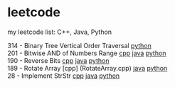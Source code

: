 # leetcode
my leetcode list: C++, Java, Python

314	- Binary Tree Vertical Order Traversal [python](TreeValOrder.py) <br />
201 - Bitwise AND of Numbers Range [cpp](RangeBitwiseAnd.cpp) [java](RangeBitwiseAnd.java) [python](RangeBitwiseAnd.py) <br />
190 - Reverse Bits [cpp](ReverseBits.cpp) [java](ReverseBits.java) [python](ReverseBits.py) <br />
189	- Rotate Array [cpp] (RotateArray.cpp) [java](RotateArray.java) [python](RotateArray.py) <br />
28 - Implement StrStr [cpp](StrStr.cpp) [java](StrStr.java) [python](StrStr.py) <br />
